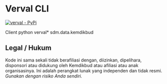 # Verval CLI

[![verval - PyPi](https://img.shields.io/pypi/v/verval)](https://pypi.org/project/verval/)

Client python verval\* sdm.data.kemdikbud

## Legal / Hukum

Kode ini sama sekali tidak berafiliasi dengan, diizinkan, dipelihara, disponsori atau didukung oleh Kemdikbud atau afiliasi atau anak organisasinya. Ini adalah perangkat lunak yang independen dan tidak resmi. _Gunakan dengan risiko Anda sendiri._
